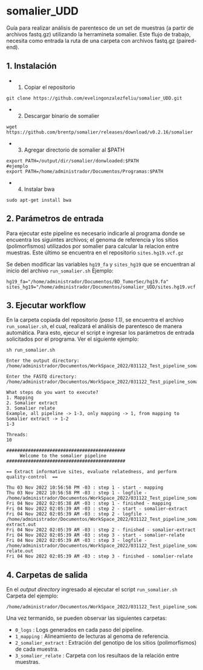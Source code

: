 # somalier_UDD

Guía para realizar análisis de parentesco de un set de muestras (a partir de archivos fastq.gz) utilizando la herramineta somalier. Este flujo de trabajo, necesita como entrada la ruta de una carpeta con archivos fastq.gz (paired-end).


## 1. Instalación ##

* 1) Copiar el repositorio
```
git clone https://github.com/evelingonzalezfeliu/somalier_UDD.git
```
* 2) Descargar binario de somalier
```
wget https://github.com/brentp/somalier/releases/download/v0.2.16/somalier
```
* 3) Agregar directorio de somalier al $PATH
```
export PATH=/output/dir/somalier/donwloaded:$PATH
#ejemplo
export PATH=/home/administrador/Documentos/Programas:$PATH
```
* 4) Instalar bwa
```
sudo apt-get install bwa
```
## 2. Parámetros de entrada ##

Para ejecutar este pipeline es necesario indicarle al programa donde se encuentra los siguintes archivos; el genoma de referencia y los sitios (polimorfismos) utilizados por somalier para calcular la relacion entre muestras. Este último se encuentra en el repositorio ```sites.hg19.vcf.gz```

Se deben modificar las variables ```hg19_fa``` y ```sites_hg19``` que se encuentran al inicio del archivo ```run_somalier.sh```
Ejemplo:
```
hg19_fa="/home/administrador/Documentos/BD_TumorSec/hg19.fa"
sites_hg19="/home/administrador/Documentos/somalier_UDD/sites.hg19.vcf.gz"
```

## 3. Ejecutar workflow ##

En la carpeta copiada del repositorio *(paso 1.1)*, se encuentra el archivo ```run_somalier.sh```, el cual, realizará el análisis de parentesco de manera automática. Para esto, ejecur el script e ingresar los parámetros de entrada solicitados por el programa. Ver el siguiente ejemplo:

```
sh run_somalier.sh

Enter the output directory:
/home/administrador/Documentos/WorkSpace_2022/031122_Test_pipeline_somalier

Enter the FASTQ directory:
/home/administrador/Documentos/WorkSpace_2022/031122_Test_pipeline_somalier/FASTQ

What steps do you want to execute?
1. Mapping
2. Somalier extract
3. Somalier relate
Example, all pipeline -> 1-3, only mapping -> 1, from mapping to Somalier extract -> 1-2
1-3

Threads:
10

############################################
     Welcome to the somalier pipeline
############################################

== Extract informative sites, evaluate relatedness, and perform quality-control  ==

Thu 03 Nov 2022 10:56:58 PM -03 : step 1 - start - mapping
Thu 03 Nov 2022 10:56:58 PM -03 : step 1 - logfile - /home/administrador/Documentos/WorkSpace_2022/031122_Test_pipeline_somalier/0_logs/1_log_mapping.out
Fri 04 Nov 2022 02:05:38 AM -03 : step 1 - finished - mapping
Fri 04 Nov 2022 02:05:39 AM -03 : step 2 - start - somalier-extract
Fri 04 Nov 2022 02:05:39 AM -03 : step 2 - logfile - /home/administrador/Documentos/WorkSpace_2022/031122_Test_pipeline_somalier/0_logs/2_log_somalier-extract.out
Fri 04 Nov 2022 02:05:39 AM -03 : step 2 - finished - somalier-extract
Fri 04 Nov 2022 02:05:39 AM -03 : step 3 - start - somalier-relate
Fri 04 Nov 2022 02:05:39 AM -03 : step 3 - logfile - /home/administrador/Documentos/WorkSpace_2022/031122_Test_pipeline_somalier/0_logs/3_log_somalier-relate.out
Fri 04 Nov 2022 02:05:39 AM -03 : step 3 - finished - somalier-relate
```

## 4. Carpetas de salida ##

En el *output directory* ingresado al ejecutar el script ```run_somalier.sh```
Carpeta del ejemplo:
```
/home/administrador/Documentos/WorkSpace_2022/031122_Test_pipeline_somalier
```
Una vez termanido, se pueden observar las siguientes carpetas:

* ```0_logs``` : Logs generados en cada paso del pipeline.
* ```1_mapping``` : Alineamiento de lecturas al genoma de referencia.
* ```2_somalier_extract``` : Extración del genotipo de los sitios (polimorfismos) de cada muestra.
* ```3_somalier_relate``` : Carpeta con los resultaos de la relación entre muestras.




